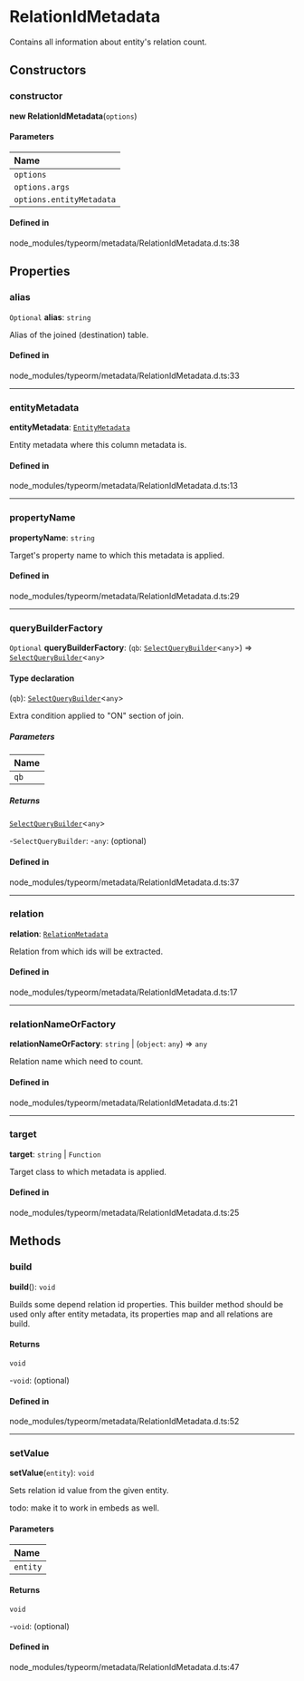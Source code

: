 # RelationIdMetadata

Contains all information about entity's relation count.

## Constructors

### constructor

**new RelationIdMetadata**(`options`)

#### Parameters

| Name |
| :------ |
| `options` | `object` |
| `options.args` | [`RelationIdMetadataArgs`](../interfaces/RelationIdMetadataArgs.md) |
| `options.entityMetadata` | [`EntityMetadata`](EntityMetadata.md) |

#### Defined in

node_modules/typeorm/metadata/RelationIdMetadata.d.ts:38

## Properties

### alias

 `Optional` **alias**: `string`

Alias of the joined (destination) table.

#### Defined in

node_modules/typeorm/metadata/RelationIdMetadata.d.ts:33

___

### entityMetadata

 **entityMetadata**: [`EntityMetadata`](EntityMetadata.md)

Entity metadata where this column metadata is.

#### Defined in

node_modules/typeorm/metadata/RelationIdMetadata.d.ts:13

___

### propertyName

 **propertyName**: `string`

Target's property name to which this metadata is applied.

#### Defined in

node_modules/typeorm/metadata/RelationIdMetadata.d.ts:29

___

### queryBuilderFactory

 `Optional` **queryBuilderFactory**: (`qb`: [`SelectQueryBuilder`](SelectQueryBuilder.md)<`any`\>) => [`SelectQueryBuilder`](SelectQueryBuilder.md)<`any`\>

#### Type declaration

(`qb`): [`SelectQueryBuilder`](SelectQueryBuilder.md)<`any`\>

Extra condition applied to "ON" section of join.

##### Parameters

| Name |
| :------ |
| `qb` | [`SelectQueryBuilder`](SelectQueryBuilder.md)<`any`\> |

##### Returns

[`SelectQueryBuilder`](SelectQueryBuilder.md)<`any`\>

-`SelectQueryBuilder`: 
	-`any`: (optional) 

#### Defined in

node_modules/typeorm/metadata/RelationIdMetadata.d.ts:37

___

### relation

 **relation**: [`RelationMetadata`](RelationMetadata.md)

Relation from which ids will be extracted.

#### Defined in

node_modules/typeorm/metadata/RelationIdMetadata.d.ts:17

___

### relationNameOrFactory

 **relationNameOrFactory**: `string` \| (`object`: `any`) => `any`

Relation name which need to count.

#### Defined in

node_modules/typeorm/metadata/RelationIdMetadata.d.ts:21

___

### target

 **target**: `string` \| `Function`

Target class to which metadata is applied.

#### Defined in

node_modules/typeorm/metadata/RelationIdMetadata.d.ts:25

## Methods

### build

**build**(): `void`

Builds some depend relation id properties.
This builder method should be used only after entity metadata, its properties map and all relations are build.

#### Returns

`void`

-`void`: (optional) 

#### Defined in

node_modules/typeorm/metadata/RelationIdMetadata.d.ts:52

___

### setValue

**setValue**(`entity`): `void`

Sets relation id value from the given entity.

todo: make it to work in embeds as well.

#### Parameters

| Name |
| :------ |
| `entity` | [`ObjectLiteral`](../interfaces/ObjectLiteral.md) |

#### Returns

`void`

-`void`: (optional) 

#### Defined in

node_modules/typeorm/metadata/RelationIdMetadata.d.ts:47
